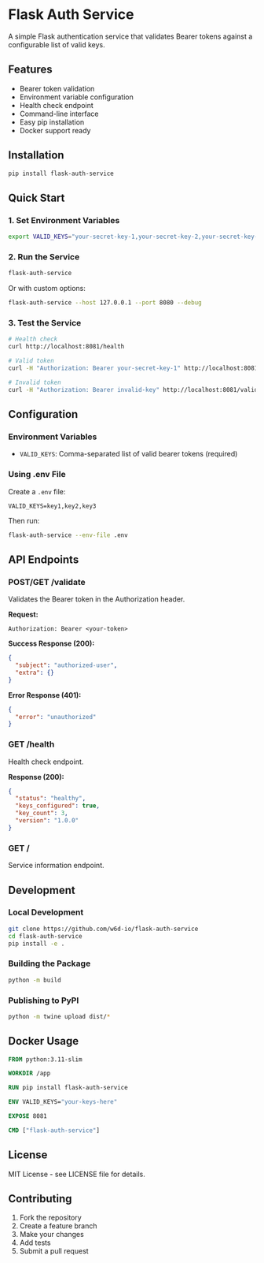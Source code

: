 # Flask Auth Service

A simple Flask authentication service that validates Bearer tokens against a configurable list of valid keys.

## Features

- Bearer token validation
- Environment variable configuration
- Health check endpoint
- Command-line interface
- Easy pip installation
- Docker support ready

## Installation

```bash
pip install flask-auth-service
```

## Quick Start

### 1. Set Environment Variables

```bash
export VALID_KEYS="your-secret-key-1,your-secret-key-2,your-secret-key-3"
```

### 2. Run the Service

```bash
flask-auth-service
```

Or with custom options:

```bash
flask-auth-service --host 127.0.0.1 --port 8080 --debug
```

### 3. Test the Service

```bash
# Health check
curl http://localhost:8081/health

# Valid token
curl -H "Authorization: Bearer your-secret-key-1" http://localhost:8081/validate

# Invalid token
curl -H "Authorization: Bearer invalid-key" http://localhost:8081/validate
```

## Configuration

### Environment Variables

- `VALID_KEYS`: Comma-separated list of valid bearer tokens (required)

### Using .env File

Create a `.env` file:

```
VALID_KEYS=key1,key2,key3
```

Then run:

```bash
flask-auth-service --env-file .env
```

## API Endpoints

### POST/GET /validate

Validates the Bearer token in the Authorization header.

**Request:**
```
Authorization: Bearer <your-token>
```

**Success Response (200):**
```json
{
  "subject": "authorized-user",
  "extra": {}
}
```

**Error Response (401):**
```json
{
  "error": "unauthorized"
}
```

### GET /health

Health check endpoint.

**Response (200):**
```json
{
  "status": "healthy",
  "keys_configured": true,
  "key_count": 3,
  "version": "1.0.0"
}
```

### GET /

Service information endpoint.

## Development

### Local Development

```bash
git clone https://github.com/w6d-io/flask-auth-service
cd flask-auth-service
pip install -e .
```

### Building the Package

```bash
python -m build
```

### Publishing to PyPI

```bash
python -m twine upload dist/*
```

## Docker Usage

```dockerfile
FROM python:3.11-slim

WORKDIR /app

RUN pip install flask-auth-service

ENV VALID_KEYS="your-keys-here"

EXPOSE 8081

CMD ["flask-auth-service"]
```

## License

MIT License - see LICENSE file for details.

## Contributing

1. Fork the repository
2. Create a feature branch
3. Make your changes
4. Add tests
5. Submit a pull request